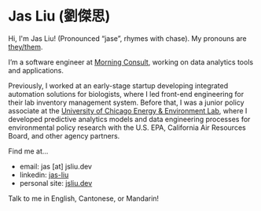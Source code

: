 # Jas Liu (劉傑思)

Hi, I'm Jas Liu! (Pronounced “jase”, rhymes with chase). My pronouns are [they/them](//my.pronoun.is/they).

I’m a software engineer at [Morning Consult](https://morningconsult.com/), working on data analytics tools and applications.

Previously, I worked at an early-stage startup developing integrated automation solutions for biologists, where I led front-end engineering for their lab inventory management system. Before that, I was a junior policy associate at the [University of Chicago Energy & Environment Lab](https://urbanlabs.uchicago.edu/labs/energy-environment), where I developed predictive analytics models and data engineering processes for environmental policy research with the U.S. EPA, California Air Resources Board, and other agency partners.

Find me at...

- email: jas \[at\] jsliu.dev
- linkedin: [jas-liu](https://www.linkedin.com/in/jas-liu/)
- personal site: [jsliu.dev](https://jsliu.dev)

Talk to me in English, Cantonese, or Mandarin!

<!--
**jasopolis/jasopolis** is a ✨ _special_ ✨ repository because its `README.md` (this file) appears on your GitHub profile.

Here are some ideas to get you started:

- 🔭 I’m currently working on ...
- 🌱 I’m currently learning ...
- 👯 I’m looking to collaborate on ...
- 🤔 I’m looking for help with ...
- 💬 Ask me about ...
- 📫 How to reach me: ...
- 😄 Pronouns: ...
- ⚡ Fun fact: ...
-->
